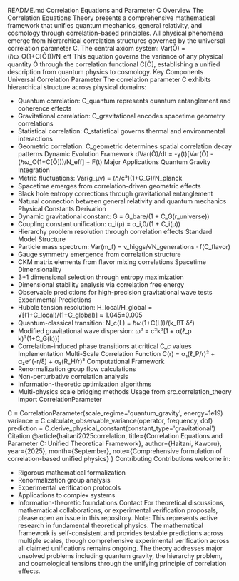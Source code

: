 README.md
Correlation Equations and Parameter C
Overview
The Correlation Equations Theory presents a comprehensive mathematical framework that unifies quantum mechanics, general relativity, and cosmology through correlation-based principles. All physical phenomena emerge from hierarchical correlation structures governed by the universal correlation parameter C.
The central axiom system:
Var(Ô) = (ℏω_O(1+C[Ô]))/N_eff
This equation governs the variance of any physical quantity Ô through the correlation functional C[Ô], establishing a unified description from quantum physics to cosmology.
Key Components
Universal Correlation Parameter
The correlation parameter C exhibits hierarchical structure across physical domains:
* Quantum correlation: C_quantum represents quantum entanglement and coherence effects
* Gravitational correlation: C_gravitational encodes spacetime geometry correlations
* Statistical correlation: C_statistical governs thermal and environmental interactions
* Geometric correlation: C_geometric determines spatial correlation decay patterns
Dynamic Evolution Framework
dVar(Ô)/dt = -γ(t)[Var(Ô) - (ℏω_O(1+C[Ô]))/N_eff] + F(t)
Major Applications
Quantum Gravity Integration
* Metric fluctuations: Var(g_μν) = (ℏ/c³)(1+C_G)/N_planck
* Spacetime emerges from correlation-driven geometric effects
* Black hole entropy corrections through gravitational entanglement
* Natural connection between general relativity and quantum mechanics
Physical Constants Derivation
* Dynamic gravitational constant: G = G_bare/(1 + C_G(r_universe))
* Coupling constant unification: α_i(μ) = α_i,0/(1 + C_i(μ))
* Hierarchy problem resolution through correlation effects
Standard Model Structure
* Particle mass spectrum: Var(m_f) = v_higgs/√N_generations · f(C_flavor)
* Gauge symmetry emergence from correlation structure
* CKM matrix elements from flavor mixing correlations
Spacetime Dimensionality
* 3+1 dimensional selection through entropy maximization
* Dimensional stability analysis via correlation free energy
* Observable predictions for high-precision gravitational wave tests
Experimental Predictions
* Hubble tension resolution: H_local/H_global = √[(1+C_local)/(1+C_global)] ≈ 1.045±0.005
* Quantum-classical transition: N_c(L) = ℏω(1+C(L))/(k_BT δ²)
* Modified gravitational wave dispersion: ω² = c²k²[1 + α(ℓ_p k)²(1+C_G(k))]
* Correlation-induced phase transitions at critical C_c values
Implementation
Multi-Scale Correlation Function
C(r) = α₁(ℓ_P/r)² + α₂e^(-r/ξ) + α₃(R_H/r)³
Computational Framework
* Renormalization group flow calculations
* Non-perturbative correlation analysis
* Information-theoretic optimization algorithms
* Multi-physics scale bridging methods
Usage
from src.correlation_theory import CorrelationParameter

C = CorrelationParameter(scale_regime='quantum_gravity', energy=1e19)
variance = C.calculate_observable_variance(operator, frequency, dof)
prediction = C.derive_physical_constant(constant_type='gravitational')
Citation
@article{haitani2025correlation,
  title={Correlation Equations and Parameter C: Unified Theoretical Framework},
  author={Haitani, Kaworu},
  year={2025},
  month={September},
  note={Comprehensive formulation of correlation-based unified physics}
}
Contributing
Contributions welcome in:
* Rigorous mathematical formalization
* Renormalization group analysis
* Experimental verification protocols
* Applications to complex systems
* Information-theoretic foundations
Contact
For theoretical discussions, mathematical collaborations, or experimental verification proposals, please open an issue in this repository.
Note: This represents active research in fundamental theoretical physics. The mathematical framework is self-consistent and provides testable predictions across multiple scales, though comprehensive experimental verification across all claimed unifications remains ongoing. The theory addresses major unsolved problems including quantum gravity, the hierarchy problem, and cosmological tensions through the unifying principle of correlation effects.
